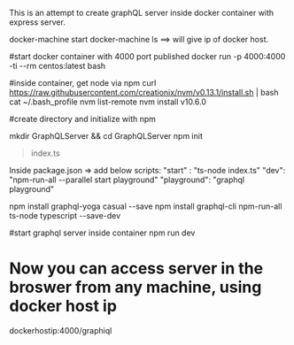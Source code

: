 This is an attempt to create graphQL server inside docker container with express server. 

docker-machine start 
docker-machine ls ==> will give ip of docker host.

#start docker container with 4000 port published
docker run -p 4000:4000 -ti --rm centos:latest bash

#inside container, get node via npm
curl https://raw.githubusercontent.com/creationix/nvm/v0.13.1/install.sh | bash
cat ~/.bash_profile
nvm list-remote
nvm install v10.6.0

#create directory and initialize with npm

mkdir GraphQLServer && cd GraphQLServer
npm init
>index.ts

Inside package.json => add below scripts:
"start" : "ts-node index.ts"
"dev": "npm-run-all --parallel start playground"
"playground": "graphql playground"


npm install graphql-yoga casual --save
npm install graphql-cli npm-run-all ts-node typescript --save-dev


#start graphql server inside container
npm run dev


# Now you can access server in the broswer from any machine, using docker host ip
dockerhostip:4000/graphiql

